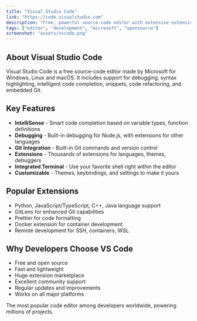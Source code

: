 ```yaml
---
title: "Visual Studio Code"
link: "https://code.visualstudio.com"
description: "Free, powerful source code editor with extensive extension ecosystem"
tags: ["editor", "development", "microsoft", "opensource"]
screenshot: "assets/vscode.png"
---
```


## About Visual Studio Code

Visual Studio Code is a free source-code editor made by Microsoft for Windows, Linux and macOS. It includes support for debugging, syntax highlighting, intelligent code completion, snippets, code refactoring, and embedded Git.

## Key Features

- **IntelliSense** - Smart code completion based on variable types, function definitions
- **Debugging** - Built-in debugging for Node.js, with extensions for other languages
- **Git Integration** - Built-in Git commands and version control
- **Extensions** - Thousands of extensions for languages, themes, debuggers
- **Integrated Terminal** - Use your favorite shell right within the editor
- **Customizable** - Themes, keybindings, and settings to make it yours

## Popular Extensions

- Python, JavaScript/TypeScript, C++, Java language support
- GitLens for enhanced Git capabilities
- Prettier for code formatting
- Docker extension for container development
- Remote development for SSH, containers, WSL

## Why Developers Choose VS Code

- Free and open source
- Fast and lightweight
- Huge extension marketplace
- Excellent community support
- Regular updates and improvements
- Works on all major platforms

The most popular code editor among developers worldwide, powering millions of projects.